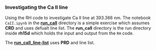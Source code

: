 ### Investigating the Ca II line

Using the RH code to investigate Ca II line at 393.366 nm. The notebook `CaII.ipynb` in the [**run_caII**](https://github.com/meudnaes/AST5210/tree/main/CaII/run_caII) directory is a simple exercise which assumes **CRD** and uses defualt line list. The **run_caII** directory is the run directory inside **rh15d** which holds the input and output from the `RH` code.

The [**run_caII_line-list**](https://github.com/meudnaes/AST5210/tree/main/CaII/run_caII_line-list) uses **PRD** and line list.
